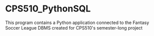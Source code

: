 # CPS510_PythonSQL
This program contains a Python application connected to the Fantasy Soccer League DBMS created for CPS510's semester-long project
